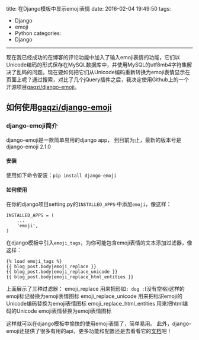 title: 在Django模板中显示emoji表情
date: 2016-02-04 19:49:50
tags:
- Django
- emoji
- Python
categories:
- Django
---
现在我已经成功的在博客的评论功能中加入了输入emoji表情的功能，它们以Unicode编码的形式保存在MySQL数据库中，并使用MySQL的utf8mb4字符集解决了乱码的问题。现在要如何把它们从Unicode编码重新转换为emoji表情显示在页面上呢？<!--more-->通过搜索，对比了几个jQuery插件之后，我决定使用Github上的一个开源项目[gaqzi/django-emoji](https://github.com/gaqzi/django-emoji)。

## 如何使用[gaqzi/django-emoji](https://github.com/gaqzi/django-emoji)

### django-emoji简介
django-emoji是一款简单易用的django app， 到目前为止，最新的版本号是 django-emoji 2.1.0

#### 安装
使用如下命令安装：`pip install django-emoji`

#### 如何使用
在你的django项目setting.py的`INSTALLED_APPS`·中添加`emoji`，像这样：
```
INSTALLED_APPS = (
    ...
    'emoji',
)
```
在django模板中引入`emoji_tags`，为你可能包含emoji表情的文本添加过滤器，像这样：
```
{% load emoji_tags %}
{{ blog_post.body|emoji_replace }}
{{ blog_post.body|emoji_replace_unicode }}
{{ blog_post.body|emoji_replace_html_entities }}
```
上面展示了三种过滤器：
emoji_replace 用来把形如` : dog : `(没有空格)这样的emoji标记替换为emoji表情图标
emoji_replace_unicode 用来把标识emoji的Unicode编码替换为emoji表情图标
emoji_replace_html_entities 用来把html编码的Unicode emoji表情替换为emoji表情图标

这样就可以在django模板中愉快的使用emoji表情了，简单易用。
此外，django-emoji还提供了很多有用的api，更多功能和配置还是去看看它的[文档](https://github.com/gaqzi/django-emoji)吧！